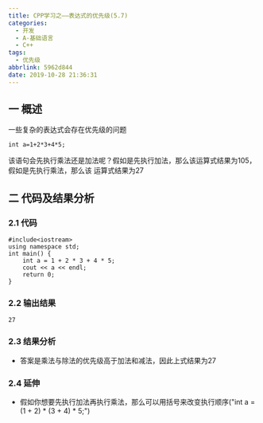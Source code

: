 ```yaml
---
title: CPP学习之——表达式的优先级(5.7)
categories:
  - 开发
  - A-基础语言
  - C++
tags:
  - 优先级
abbrlink: 5962d844
date: 2019-10-28 21:36:31
---
```

## 一 概述

一些复杂的表达式会存在优先级的问题

```
int a=1+2*3+4*5;
```
该语句会先执行乘法还是加法呢？假如是先执行加法，那么该运算式结果为105，假如是先执行乘法，那么该 运算式结果为27  

<!--more-->

## 二 代码及结果分析

### 2.1 代码

```
#include<iostream>
using namespace std;
int main() {
	int a = 1 + 2 * 3 + 4 * 5;
	cout << a << endl;
	return 0;
}
```

### 2.2 输出结果

```
27
```

### 2.3 结果分析

* 答案是乘法与除法的优先级高于加法和减法，因此上式结果为27

### 2.4 延伸

* 假如你想要先执行加法再执行乘法，那么可以用括号来改变执行顺序("int a = (1 + 2) * (3 + 4) * 5;")